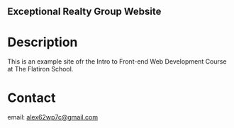Exceptional Realty Group Website
---

# Description

This is an example site ofr the Intro to Front-end Web
Development Course at The Flatiron School.

# Contact

email: alex62wp7c@gmail.com